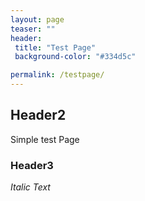 ```yaml
---
layout: page
teaser: ""
header:
 title: "Test Page"
 background-color: "#334d5c"

permalink: /testpage/
---
```


## Header2
Simple test Page

### Header3
_Italic Text_
